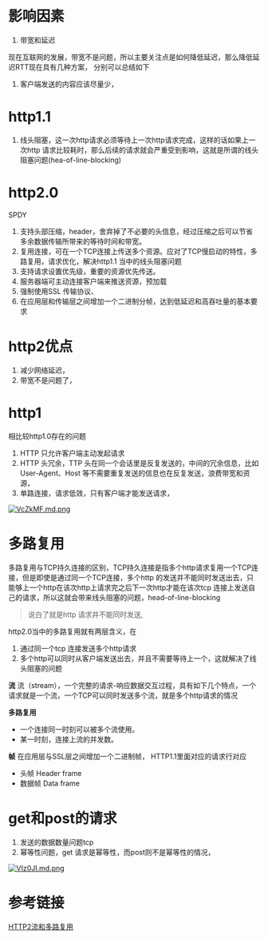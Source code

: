 # 影响因素
1. 带宽和延迟

现在互联网的发展，带宽不是问题，所以主要关注点是如何降低延迟，那么降低延迟RTT现在具有几种方案， 分别可以总结如下

1. 客户端发送的内容应该尽量少，




# http1.1 
1. 线头阻塞，这一次http请求必须等待上一次http请求完成，这样的话如果上一次http 请求比较耗时，那么后续的请求就会严重受到影响，这就是所谓的线头阻塞问题(hea-of-line-blocking)


# http2.0







SPDY
1. 支持头部压缩，header，舍弃掉了不必要的头信息，经过压缩之后可以节省多余数据传输所带来的等待时间和带宽。
2. 复用连接，可在一个TCP连接上传送多个资源。应对了TCP慢启动的特性，多路复用，请求优化，解决http1.1 当中的线头阻塞问题
3. 支持请求设置优先级，重要的资源优先传送。
4. 服务器端可主动连接客户端来推送资源，预加载
5. 强制使用SSL 传输协议、
6. 在应用层和传输层之间增加一个二进制分帧，达到低延迟和高吞吐量的基本要求

# http2优点

1. 减少网络延迟，
2. 带宽不是问题了，


# http1 
相比较http1.0存在的问题


1. HTTP 只允许客户端主动发起请求
2. HTTP 头冗余，TTP 头在同一个会话里是反复发送的，中间的冗余信息，比如 User-Agent、Host 等不需要重复发送的信息也在反复发送，浪费带宽和资源，
3. 单路连接，请求低效，只有客户端才能发送请求，



[![VcZkMF.md.png](https://s2.ax1x.com/2019/06/11/VcZkMF.md.png)](https://imgchr.com/i/VcZkMF)


# 多路复用


多路复用与TCP持久连接的区别，TCP持久连接是指多个http请求复用一个TCP连接，但是即使是通过同一个TCP连接，多个http 的发送并不能同时发送出去，只能够上一个http在该次http上请求完之后下一次http才能在该次tcp 连接上发送自己的请求，所以这就会带来线头阻塞的问题，head-of-line-blocking 

>说白了就是http 请求并不能同时发送,


http2.0当中的多路复用就有两层含义，在

1. 通过同一个tcp 连接发送多个http请求
2. 多个http可以同时从客户端发送出去，并且不需要等待上一个，这就解决了线头阻塞的问题


**流**
流（stream），一个完整的请求-响应数据交互过程，具有如下几个特点，一个请求就是一个流，一个TCP可以同时发送多个流，就是多个http请求的情况

**多路复用**

- 一个连接同一时刻可以被多个流使用。 
- 某一时刻，连接上流的并发数。


**帧**
在应用层与SSL层之间增加一个二进制帧， HTTP1.1里面对应的请求行对应 

- 头帧 Header frame
- 数据帧 Data frame


# get和post的请求
1. 发送的数据数量问题tcp
2. 幂等性问题，get 请求是幂等性，而post则不是幂等性的情况，

[![VIz0JI.md.png](https://s2.ax1x.com/2019/06/15/VIz0JI.md.png)](https://imgchr.com/i/VIz0JI)

# 参考链接
[HTTP2流和多路复用](https://blog.csdn.net/yangguosb/article/details/80639336)

